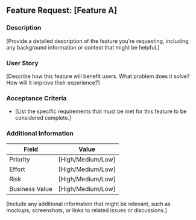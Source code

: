 ## Feature Request: [Feature A]

### Description

[Provide a detailed description of the feature you're requesting, including any background information or context that might be helpful.]

### User Story

[Describe how this feature will benefit users. What problem does it solve? How will it improve their experience?]

### Acceptance Criteria

- [List the specific requirements that must be met for this feature to be considered complete.]

### Additional Information

| Field       | Value |
|-------------|-------|
| Priority    | [High/Medium/Low] |
| Effort      | [High/Medium/Low] |
| Risk        | [High/Medium/Low] |
| Business Value | [High/Medium/Low] |

[Include any additional information that might be relevant, such as mockups, screenshots, or links to related issues or discussions.]
